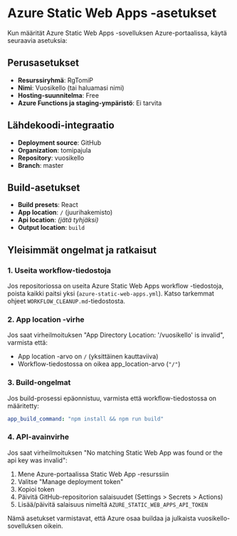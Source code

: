 # Azure Static Web Apps -asetukset

Kun määrität Azure Static Web Apps -sovelluksen Azure-portaalissa, käytä seuraavia asetuksia:

## Perusasetukset
- **Resurssiryhmä**: RgTomiP
- **Nimi**: Vuosikello (tai haluamasi nimi)
- **Hosting-suunnitelma**: Free
- **Azure Functions ja staging-ympäristö**: Ei tarvita

## Lähdekoodi-integraatio
- **Deployment source**: GitHub
- **Organization**: tomipajula
- **Repository**: vuosikello
- **Branch**: master

## Build-asetukset
- **Build presets**: React
- **App location**: `/` (juurihakemisto)
- **Api location**: _(jätä tyhjäksi)_
- **Output location**: `build`

## Yleisimmät ongelmat ja ratkaisut

### 1. Useita workflow-tiedostoja
Jos repositoriossa on useita Azure Static Web Apps workflow -tiedostoja, poista kaikki paitsi yksi (`azure-static-web-apps.yml`). Katso tarkemmat ohjeet `WORKFLOW_CLEANUP.md`-tiedostosta.

### 2. App location -virhe
Jos saat virheilmoituksen "App Directory Location: '/vuosikello' is invalid", varmista että:
- App location -arvo on `/` (yksittäinen kauttaviiva)
- Workflow-tiedostossa on oikea app_location-arvo (`"/"`)

### 3. Build-ongelmat
Jos build-prosessi epäonnistuu, varmista että workflow-tiedostossa on määritetty:
```yaml
app_build_command: "npm install && npm run build"
```

### 4. API-avainvirhe
Jos saat virheilmoituksen "No matching Static Web App was found or the api key was invalid":
1. Mene Azure-portaalissa Static Web App -resurssiin
2. Valitse "Manage deployment token"
3. Kopioi token
4. Päivitä GitHub-repositorion salaisuudet (Settings > Secrets > Actions)
5. Lisää/päivitä salaisuus nimeltä `AZURE_STATIC_WEB_APPS_API_TOKEN`

Nämä asetukset varmistavat, että Azure osaa buildaa ja julkaista vuosikello-sovelluksen oikein. 